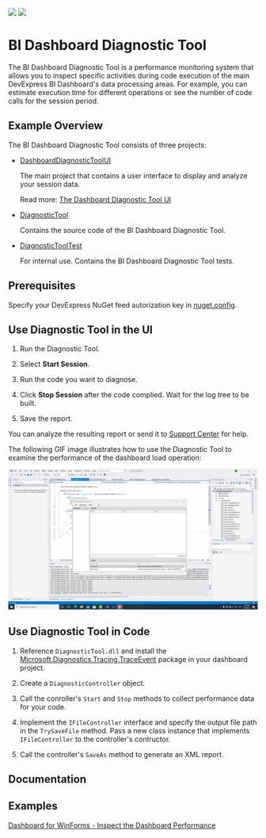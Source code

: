 <!-- default badges list -->
[![](https://img.shields.io/badge/Open_in_DevExpress_Support_Center-FF7200?style=flat-square&logo=DevExpress&logoColor=white)](https://supportcenter.devexpress.com/ticket/details/T1085109)
[![](https://img.shields.io/badge/📖_How_to_use_DevExpress_Examples-e9f6fc?style=flat-square)](https://docs.devexpress.com/GeneralInformation/403183)
<!-- default badges end -->
# BI Dashboard Diagnostic Tool

The BI Dashboard Diagnostic Tool is a performance monitoring system that allows you to inspect specific activities during code execution of the main DevExpress BI Dashboard's data processing areas. For example, you can estimate execution time for different operations or see the number of code calls for the session period. 

## Example Overview

The BI Dashboard Diagnostic Tool consists of three projects:

- [DashboardDiagnosticToolUI](./DashboardDiagnosticToolUI) 

  The main project that contains a user interface to display and analyze your session data.

  Read more: [The Dashboard Diagnostic Tool UI](./DashboardDiagnosticToolUI/readme.md)

- [DiagnosticTool](./DiagnosticTool) 

  Contains the source code of the BI Dashboard Diagnostic Tool.
  
- [DiagnosticToolTest](./DiagnosticToolTest)

  For internal use. Contains the BI Dashboard Diagnostic Tool tests.

## Prerequisites

Specify your DevExpress NuGet feed autorization key in [nuget.config](./nuget.config#L7).

## Use Diagnostic Tool in the UI

1. Run the Diagnostic Tool.

2. Select **Start Session**.

3. Run the code you want to diagnose.

4. Click **Stop Session** after the code complied. Wait for the log tree to be built.

5. Save the report.

You can analyze the resulting report or send it to [Support Center](https://supportcenter.devexpress.com/ticket/list) for help.

The following GIF image illustrates how to use the Diagnostic Tool to examine the performance of the dashboard load operation:

![BI Dashboard Diagnostic Tool](./images/bi-dashboard-diagnostic-tool.gif)

## Use Diagnostic Tool in Code

1. Reference `DiagnosticTool.dll` and install the [Microsoft.Diagnostics.Tracing.TraceEvent](https://www.nuget.org/packages/Microsoft.Diagnostics.Tracing.TraceEvent/) package in your dashboard project. 

3. Create a `DiagnosticController` object. 

4. Call the conroller's `Start` and `Stop` methods to collect performance data for your code. 

5. Implement the `IFileController` interface and specify the output file path in the `TrySaveFile` method. Pass a new class instance that implements `IFileController` to the controller's contructor. 

6. Call the controller's `SaveAs` method to generate an XML report.

## Documentation

## Examples 

[Dashboard for WinForms - Inspect the Dashboard Performance](https://github.com/DevExpress-Examples/dashboard-for-winforms-diagnose-performance)
